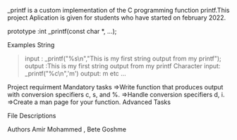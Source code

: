 _printf is a custom implementation of the C programming function printf.This project Aplication is given for students who have started on february 2022.

prototype :int _printf(const char *, ...);

Examples
String 
>input : _printf("%s\n","This is my first string output from my printf");
>output :This is my first string output from my printf
Character
>input: _printf("%c\n",'m')
>output: m
etc ...

Project requirment
Mandatory tasks
=>Write function that produces output with conversion specifiers c, s, and %.
=>Handle conversion specifiers d, i.
=>Create a man page for your function.
Advanced Tasks

File Descriptions

Authors
Amir Mohammed , Bete Goshme
